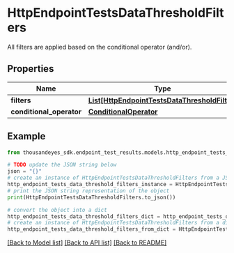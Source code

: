 # HttpEndpointTestsDataThresholdFilters

All filters are applied based on the conditional operator (and/or).

## Properties

Name | Type | Description | Notes
------------ | ------------- | ------------- | -------------
**filters** | [**List[HttpEndpointTestsDataThresholdFilter]**](HttpEndpointTestsDataThresholdFilter.md) |  | [optional] 
**conditional_operator** | [**ConditionalOperator**](ConditionalOperator.md) |  | [optional] 

## Example

```python
from thousandeyes_sdk.endpoint_test_results.models.http_endpoint_tests_data_threshold_filters import HttpEndpointTestsDataThresholdFilters

# TODO update the JSON string below
json = "{}"
# create an instance of HttpEndpointTestsDataThresholdFilters from a JSON string
http_endpoint_tests_data_threshold_filters_instance = HttpEndpointTestsDataThresholdFilters.from_json(json)
# print the JSON string representation of the object
print(HttpEndpointTestsDataThresholdFilters.to_json())

# convert the object into a dict
http_endpoint_tests_data_threshold_filters_dict = http_endpoint_tests_data_threshold_filters_instance.to_dict()
# create an instance of HttpEndpointTestsDataThresholdFilters from a dict
http_endpoint_tests_data_threshold_filters_from_dict = HttpEndpointTestsDataThresholdFilters.from_dict(http_endpoint_tests_data_threshold_filters_dict)
```
[[Back to Model list]](../README.md#documentation-for-models) [[Back to API list]](../README.md#documentation-for-api-endpoints) [[Back to README]](../README.md)


